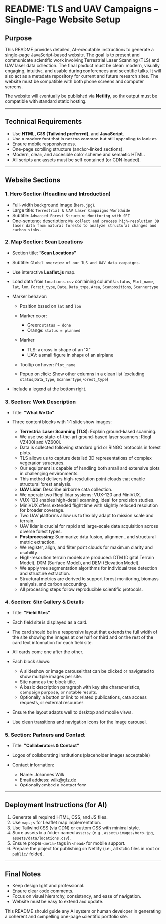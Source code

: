 # README: TLS and UAV Campaigns – Single-Page Website Setup

## Purpose

This README provides detailed, AI-executable instructions to generate a single-page JavaScript-based website. The goal is to present and communicate scientific work involving Terrestrial Laser Scanning (TLS) and UAV laser data collection. The final product must be clean, modern, visually engaging, intuitive, and usable during conferences and scientific talks. It will also act as a metadata repository for current and future research sites. The website must be compatible with both phone screens and computer screens.

The website will eventually be published via **Netlify**, so the output must be compatible with standard static hosting.

---

## Technical Requirements

* Use **HTML, CSS (Tailwind preferred)**, and **JavaScript**.
* Use a modern font that is not too common but still appealing to look at.
* Ensure mobile responsiveness.
* One-page scrolling structure (anchor-linked sections).
* Modern, clean, and accesible color scheme and semantic HTML.
* All scripts and assets must be self-contained (or CDN-loaded).

---

## Website Sections

### 1. Hero Section (Headline and Introduction)

* Full-width background image (`hero.jpg`).
* Large title: `Terrestrial & UAV Laser Campaigns Worldwide`
* Subtitle: `Advanced Forest Structure Monitoring with GFZ`
* One-sentence description: `We collect and process high-resolution 3D laser data from natural forests to analyze structural changes and carbon sinks.`

### 2. Map Section: Scan Locations

* Section title: **"Scan Locations"**
* Subtitle: `Global overview of our TLS and UAV data campaigns.`
* Use interactive **Leaflet.js** map.
* Load data from `locations.csv` containing columns: `status`, `Plot_name`, `lat`, `lon`, `Forest_type`, `Date`, `Data_type`, `Area`, `Scanpositions`, `Scannertype`
* Marker behavior:

  * Position based on `lat` and `lon`
  * Marker color:

    * Green: `status = done`
    * Orange: `status = planned`

  * Marker
    * TLS: a cross in shape of an "X"
    * UAV: a small figure in shape of an airplane

  * Tooltip on hover: `Plot_name`
  * Popup on click: Show other columns in a clean list (excluding  `status`,`Data_type`, `Scannertype`,`Forest_type`)
* Include a legend at the bottom right.

### 3. Section: Work Description

* Title: **"What We Do"**
* Three content blocks with 1:1 slide show images:

  * **Terrestrial Laser Scanning (TLS)**: Explain ground-based scanning.
   * We use two state-of-the-art ground-based laser scanners: Riegl VZ400i and VZ600i.
   * Data is collected following standard grid or RINGO protocols in forest plots.
   * TLS allows us to capture detailed 3D representations of complex vegetation structures.
   * Our equipment is capable of handling both small and extensive plots in challenging environments.
   * This method delivers high-resolution point clouds that enable structural forest analysis.
  * **UAV Lidar**: Describe airborne data collection.
   * We operate two Riegl lidar systems: VUX-120 and MiniVUX.
   * VUX-120 enables high-detail scanning, ideal for precision studies.
   * MiniVUX offers extended flight time with slightly reduced resolution for broader coverage.
   * Two UAV platforms allow us to flexibly adapt to mission scale and terrain.
   * UAV lidar is crucial for rapid and large-scale data acquisition across diverse forest types.
  * **Postprocessing**: Summarize data fusion, alignment, and structural metric extraction.
   * We register, align, and filter point clouds for maximum clarity and usability.
   * High-resolution terrain models are produced: DTM (Digital Terrain Model), DSM (Surface Model), and DEM (Elevation Model).
   * We apply tree segmentation algorithms for individual tree detection and structure extraction.
   * Structural metrics are derived to support forest monitoring, biomass analysis, and carbon accounting.
   * All processing steps follow reproducible scientific protocols.

### 4. Section: Site Gallery & Details

* Title: **"Field Sites"**
* Each field site is displayed as a card.
* The card should be in a responsive layout that extends the full width of the site showing the images at one half or third and on the rest of the card text information for each field site.
* All cards come one after the other.
* Each block shows:

  * A slideshow or image carousel that can be clicked or navigated to show multiple images per site.
  * Site name as the block title.
  * A basic description paragraph with key site characteristics, campaign purpose, or notable results.
  * Optionally, a button or link to related publications, data access requests, or external resources.

* Ensure the layout adapts well to desktop and mobile views.
* Use clean transitions and navigation icons for the image carousel.

### 5. Section: Partners and Contact

* Title: **"Collaborators & Contact"**
* Logos of collaborating institutions (placeholder images acceptable)
* Contact information:

  * Name: Johannes Wilk
  * Email address: wilk@gfz.de
  * Optionally embed a contact form

---

## Deployment Instructions (for AI)

1. Generate all required HTML, CSS, and JS files.
2. Use `map.js` for Leaflet map implementation.
3. Use Tailwind CSS (via CDN) or custom CSS with minimal style.
4. Store assets in a folder named `assets/` (e.g., `assets/images/hero.jpg`, `assets/data/locations.csv`).
5. Ensure proper `<meta>` tags in `<head>` for mobile support.
6. Prepare the project for publishing on Netlify (i.e., all static files in root or `public/` folder).

---

## Final Notes

* Keep design light and professional.
* Ensure clear code comments.
* Focus on visual hierarchy, consistency, and ease of navigation.
* Website must be easy to extend and update.

This README should guide any AI system or human developer in generating a coherent and compelling one-page scientific portfolio site.
